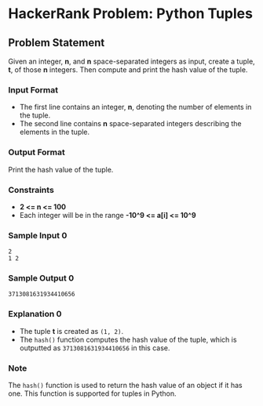 # HackerRank Problem: Python Tuples

## Problem Statement

Given an integer, **n**, and **n** space-separated integers as input, create a tuple, **t**, of those **n** integers. Then compute and print the hash value of the tuple.

### Input Format
- The first line contains an integer, **n**, denoting the number of elements in the tuple.
- The second line contains **n** space-separated integers describing the elements in the tuple.

### Output Format
Print the hash value of the tuple.

### Constraints
- **2 \<= n \<= 100**
- Each integer will be in the range **-10^9 \<= a[i] \<= 10^9**

### Sample Input 0
```
2
1 2
```

### Sample Output 0
```
3713081631934410656
```

### Explanation 0
- The tuple **t** is created as `(1, 2)`.
- The `hash()` function computes the hash value of the tuple, which is outputted as `3713081631934410656` in this case.

### Note
The `hash()` function is used to return the hash value of an object if it has one. This function is supported for tuples in Python.
